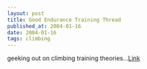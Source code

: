 ```yaml
---
layout: post
title: Good Endurance Training Thread
published_at: 2004-01-16
date: 2004-01-16
tags: climbing
---
```


geeking out on climbing training theories...[Link](http://www.rockclimbing.com/forums/viewtopic.php?topic=48499&forum=36)  